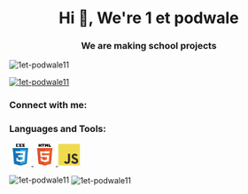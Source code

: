 <h1 align="center">Hi 👋, We're 1 et podwale</h1>
<h3 align="center">We are making school projects</h3>

<p align="left"> <img src="https://komarev.com/ghpvc/?username=1et-podwale11&label=Profile%20views&color=0e75b6&style=flat" alt="1et-podwale11" /> </p>

<p align="left"> <a href="https://github.com/ryo-ma/github-profile-trophy"><img src="https://github-profile-trophy.vercel.app/?username=1et-podwale11" alt="1et-podwale11" /></a> </p>

<h3 align="left">Connect with me:</h3>
<p align="left">
</p>

<h3 align="left">Languages and Tools:</h3>
<p align="left"> <a href="https://www.w3schools.com/css/" target="_blank" rel="noreferrer"> <img src="https://raw.githubusercontent.com/devicons/devicon/master/icons/css3/css3-original-wordmark.svg" alt="css3" width="40" height="40"/> </a> <a href="https://www.w3.org/html/" target="_blank" rel="noreferrer"> <img src="https://raw.githubusercontent.com/devicons/devicon/master/icons/html5/html5-original-wordmark.svg" alt="html5" width="40" height="40"/> </a> <a href="https://developer.mozilla.org/en-US/docs/Web/JavaScript" target="_blank" rel="noreferrer"> <img src="https://raw.githubusercontent.com/devicons/devicon/master/icons/javascript/javascript-original.svg" alt="javascript" width="40" height="40"/> </a> </p>

<p><img align="left" src="https://github-readme-stats.vercel.app/api/top-langs?username=1et-podwale11&show_icons=true&locale=en&layout=compact" alt="1et-podwale11" /></p>

<p>&nbsp;<img align="center" src="https://github-readme-stats.vercel.app/api?username=1et-podwale11&show_icons=true&locale=en" alt="1et-podwale11" /></p>
